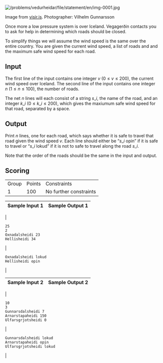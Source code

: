 

![/problems/vedurheidar/file/statement/en/img-0001.jpg](/problems/vedurheidar/file/statement/en/img-0001.jpg)

 Image from [visir.is](https://www.visir.is/g/20222229194d/buid-ad-opna-vegina-um-hellisheidi-og-threngsli). Photographer: Vilhelm Gunnarsson
 

Once more a low pressure system is over Iceland. Vegagerðin
 contacts you to ask for help in determining which roads should
 be closed.


To simplify things we will assume the wind speed is the same
 over the entire country. You are given the current wind speed,
 a list of roads and and the maximum safe wind speed for each
 road.


Input
-----


The first line of the input contains one integer
 $v$ ($0 \leq v \leq 200$), the current wind
 speed over Iceland. The second line of the input contains one
 integer $n$ ($1 \leq n \leq 100$), the number of
 roads.


The net $n$ lines will
 each consist of a string $s\_
 i$, the name of the road, and an integer $k\_ i$ ($0 \leq k\_ i \leq 200$), which gives
 the maxiumum safe wind speed for that road, separated by a
 space.


Output
------


Print $n$ lines, one
 for each road, which says whether it is safe to travel that
 road given the wind speed $v$. Each line should either be
 “$s\_ i$ opin” if it is
 safe to travel or “$s\_ i$
 lokud” if it is not to safe to travel along the road
 $s\_ i$.


Note that the order of the roads should be the same in the
 input and output.


Scoring
-------




|  |  |  |
| --- | --- | --- |
| Group | Points | Constraints |
| 1 | 100 | No further constraints |




| Sample Input 1 | Sample Output 1 |
| --- | --- |
| 
```
25
2
Oxnadalsheidi 23
Hellisheidi 34

```
 | 
```
Oxnadalsheidi lokud
Hellisheidi opin

```
 |




| Sample Input 2 | Sample Output 2 |
| --- | --- |
| 
```
10
3
Gunnarsdalsheidi 7
Arnarstapaheidi 150
Ulfarsgrjotsheidi 0

```
 | 
```
Gunnarsdalsheidi lokud
Arnarstapaheidi opin
Ulfarsgrjotsheidi lokud

```
 |


